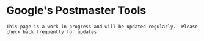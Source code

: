 # Google's Postmaster Tools

```admonish info
This page is a work in progress and will be updated regularly.  Please check back frequently for updates.
```
